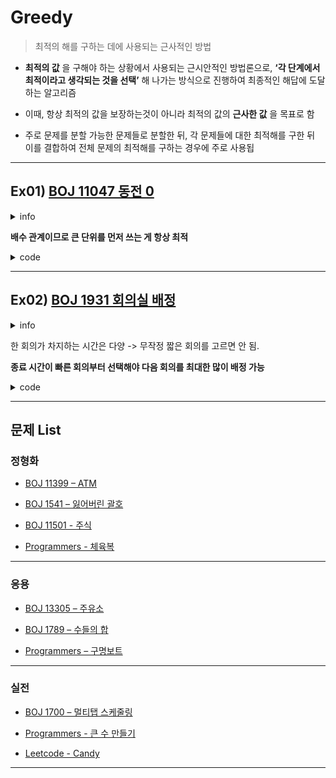 # Greedy

> 최적의 해를 구하는 데에 사용되는 근사적인 방법

- **최적의 값** 을 구해야 하는 상황에서 사용되는 근시안적인 방법론으로, **‘각 단계에서 최적이라고 생각되는 것을 선택’** 해 나가는 방식으로 진행하여 최종적인 해답에 도달하는 알고리즘

- 이때, 항상 최적의 값을 보장하는것이 아니라 최적의 값의 **근사한 값** 을 목표로 함

- 주로 문제를 분할 가능한 문제들로 분할한 뒤, 각 문제들에 대한 최적해를 구한 뒤 이를 결합하여 전체 문제의 최적해를 구하는 경우에 주로 사용됩

---

## Ex01) [BOJ 11047 동전 0](https://www.acmicpc.net/problem/11047?utm_source=chatgpt.com)

<details markdown="1">
<summary>info</summary>


### 문제

*준규가 가지고 있는 동전은 총 N종류이고, 각각의 동전을 매우 많이 가지고 있다.*

*동전을 적절히 사용해서 그 가치의 합을 K로 만들려고 한다. 이때 필요한 동전 개수의 최솟값을 구하는 프로그램을 작성하시오.*

### 입력

*첫째 줄에 `N`과 `K`가 주어진다. (`1 ≤ N ≤ 10, 1 ≤ K ≤ 100,000,000`)*

*둘째 줄부터 `N`개의 줄에 동전의 가치 `Ai`가 오름차순으로 주어진다. (`1 ≤ Ai ≤ 1,000,000, A1 = 1`, `i ≥ 2`인 경우에 `Ai`는 `Ai-1`의 배수)*

### 출력

첫째 줄에 `K`원을 만드는데 필요한 동전 개수의 최솟값을 출력한다.


### 예시 입출력

| 항목        | 값                         |
|-------------|----------------------------|
| 입력 1(`N`, `K`, `coins`)      | 10, 4200, [1, 5, 10, 50, 100, 500, 1000, 5000, 10000, 50000]                    |
| 출력 1      | 6                          |

| 항목        | 값                         |
|-------------|----------------------------|
| 입력 2(`N`, `K`, `coins`)      | 10, 4790, [1, 5, 10, 50, 100, 500, 1000, 5000, 10000, 50000]                  |
| 출력 2      | 12                          |


---

</details>

**배수 관계이므로 큰 단위를 먼저 쓰는 게 항상 최적**

<details markdown="1">
<summary>code</summary>

```cpp
#include <iostream>
#define LL long long

using namespace std;

int main(void) {
    ios::sync_with_stdio(0);
    cin.tie(0);
    cout.tie(0);

    int N;
    LL K, coins[11], answer = 0;

    cin >> N >> K;
    for (int i = 0; i < N; ++i)
    {
        cin >> coins[i];
    }

    for (int i = N-1; i>=0; --i)
    {
        answer += (K / coins[i]);
        K %= coins[i];
    }

    cout << answer;
    return 0;
}
```

```swift
import Foundation

let inputArr = readLine()!.split(separator: " ").map { Int(String($0))!}

var N = inputArr[0]
var K = inputArr[1]
var coins: [Int] = []
var answer:Int = 0

for coin in 0..<N {
    let coin = Int(readLine()!)!
    coins.append(coin)
}

for coin in coins.reversed() {
    answer += (K / coin)
    K %= coin
}

print(answer)
```

</details>


---

## Ex02) [BOJ 1931 회의실 배정](https://www.acmicpc.net/problem/1931)

<details markdown="1">
<summary>info</summary>

### 문제

*한 개의 회의실이 있는데 이를 사용하고자 하는 `N`개의 회의에 대하여 회의실 사용표를 만들려고 한다.*

*각 회의 `I`에 대해 시작시간과 끝나는 시간이 주어져 있고, 각 회의가 겹치지 않게 하면서 회의실을 사용할 수 있는 회의의 최대 개수를 찾아보자.*

*단, 회의는 한번 시작하면 중간에 중단될 수 없으며 한 회의가 끝나는 것과 동시에 다음 회의가 시작될 수 있다.*

*회의의 시작시간과 끝나는 시간이 같을 수도 있다. 이 경우에는 시작하자마자 끝나는 것으로 생각하면 된다.*

### 입력

*첫째 줄에 회의의 수 `N(1 ≤ N ≤ 100,000)` 이 주어진다.*

*둘째 줄부터 `N+1` 줄까지 각 회의의 정보가 주어지는데 이것은 공백을 사이에 두고 회의의 시작시간과 끝나는 시간이 주어진다.*

*시작 시간과 끝나는 시간은 `231-1`보다 작거나 같은 자연수 또는 `0`이다.*

### 출력

*첫째 줄에 최대 사용할 수 있는 회의의 최대 개수를 출력한다.*

### 예시 입출력

| 항목        | 값                         |
|-------------|----------------------------|
| 입력 1(`N`, `rooms`)      | 11, [[1, 4], [3, 5], [0, 6], [5 7], [3 8], [5, 9], [6, 10], [8, 11], [8, 12], [2, 13], [12, 14]]                   |
| 출력 1      | 4                          |


---

</details>


한 회의가 차지하는 시간은 다양 -> 무작정 짧은 회의를 고르면 안 됨.

**종료 시간이 빠른 회의부터 선택해야 다음 회의를 최대한 많이 배정 가능**

<details markdown="1">
<summary>code</summary>

```cpp
#include <iostream>
#include <vector>
#include <algorithm>

using namespace std;

bool compare(const pair<int,int> a, const pair<int,int> b) {
    if (a.second == b.second) return a.first < b.first;
    return a.second < b.second;
}

int solution(int N, vector<pair<int,int>> rooms) {
    int answer = 1;
    int cmp = 0;

    sort(rooms.begin(), rooms.end(), compare);
    cmp = rooms.front().second; // 끝나는 시간
    for (int i= 1; i < rooms.size(); ++i)
    {
        if (cmp <= rooms[i].first)
        {
            cmp = rooms[i].second;
            answer++;
        }
    }

    return answer;
}

int main(void) {
    ios::sync_with_stdio(0);
    cin.tie(0);
    cout.tie(0);

    int N;
    vector<pair<int,int>> rooms;

    cin >> N;
    rooms = vector<pair<int,int>> (N);

    for (int i = 0; i < N; ++i)
    {
        cin >> rooms[i].first >> rooms[i].second;
    }

    cout << solution(N, rooms);

    return 0;
}
```

```swift
import Foundation

let N = Int(readLine()!)!
var arr:[[Int]] = []

for _ in 0..<N {
  let input = readLine()!.split(separator: " ").map{Int(String($0))!}
  arr.append(input)
}

print(solution(N, arr))

func solution(_ N: Int, _ rooms: [[Int]]) -> Int {
  var answer = 0
  let rooms = rooms.sorted {
      if $0[1] == $1[1] {
        return $0[0] < $1[0]
      }
    return $0[1] < $1[1]
  }

  var curEndTime = rooms[0][1]
  answer += 1
  
  for i in 1..<N {
    if rooms[i][0] >= curEndTime {
      answer += 1
      curEndTime = rooms[i][1]
    }
  }
  
  return answer
}
```

</details>

---

## 문제 List

### 정형화

- [BOJ 11399 – ATM](https://www.acmicpc.net/problem/11399)

- [BOJ 1541 – 잃어버린 괄호](https://www.acmicpc.net/problem/1541)

- [BOJ 11501 - 주식](https://www.acmicpc.net/problem/11501)

- [Programmers - 체육복](https://school.programmers.co.kr/learn/courses/30/lessons/42862)

---

### 응용

- [BOJ 13305 – 주유소](https://www.acmicpc.net/problem/13305)

- [BOJ 1789 – 수들의 합](https://www.acmicpc.net/problem/1789)

- [Programmers – 구명보트](https://school.programmers.co.kr/learn/courses/30/lessons/42885)

---

### 실전

- [BOJ 1700 – 멀티탭 스케줄링](https://www.acmicpc.net/problem/1700)

- [Programmers - 큰 수 만들기](https://school.programmers.co.kr/learn/courses/30/lessons/42883)

- [Leetcode - Candy](https://leetcode.com/problems/candy/description/?utm_source=chatgpt.com)

---
